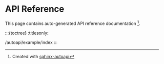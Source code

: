 # API Reference

This page contains auto-generated API reference documentation [^f1].

:::{toctree}
:titlesonly:

/autoapi/example/index
:::

[^f1]: Created with [sphinx-autoapi](https://github.com/readthedocs/sphinx-autoapi)